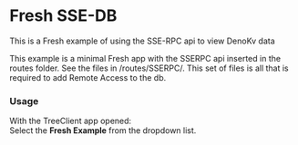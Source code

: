 # Fresh SSE-DB 

This is a Fresh example of using the SSE-RPC api to view DenoKv data

This example is a minimal Fresh app with the SSERPC api inserted in the routes folder.
See the files in /routes/SSERPC/.
This set of files is all that is required to add Remote Access to the db. 

### Usage
With the TreeClient app opened:  
Select the **Fresh Example** from the dropdown list.